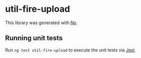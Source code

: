 # util-fire-upload

This library was generated with [Nx](https://nx.dev).

## Running unit tests

Run `ng test util-fire-upload` to execute the unit tests via [Jest](https://jestjs.io).
